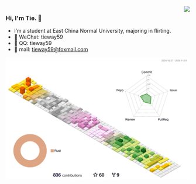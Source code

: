 <img align="right" src="https://github-readme-stats.vercel.app/api?username=TieWay59&show_icons=true&icon_color=ad0d52&text_color=24292e&bg_color=ffffff&hide_title=true" />

### Hi, I'm Tie. 👋

- I’m a student at East China Normal University, majoring in flirting.
- 💬 WeChat: tieway59
- 💭 QQ: tieway59
- 💌 mail: tieway59@foxmail.com

[![profile-3d](./profile-3d-contrib/profile-season-animate.svg)](https://github.com/yoshi389111/github-profile-3d-contrib)
